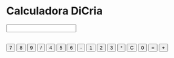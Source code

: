 <html lang = "en">
<head>
  <meta charset="UTF-8">
  <meta http-equiv="X-UA-Compatible" content="IE=edge">
  <meta name="viewport" content="width=device-width, initial-scale=1.0">
  <link rel="stylesheet" href="main/Calculadora-Css.css">
<title> Calculadora DiCria </title>

</head>
<body>

<div id= "Calculadora">
<h1> Calculadora DiCria </h1>
<form name= "clique">
	
  <input id="caixaCalculo" type= "text" name= "numero"> <br> <br>

  <input type="button" value= "7" onclick= "clique.numero.value += '7' ">
  <input id="botão" type= "button" value= "8" onclick= "clique.numero.value += '8' ">
  <input id="botão" type= "button" value= "9" onclick= "clique.numero.value += '9' ">
  <input id="botãoEspecial" type= "button" value= "/" onclick= "clique.numero.value += '/' ">
  
  <input type = "button" value= "4" onclick= "clique.numero.value += '4' ">
  <input id="botão" type= "button" value= "5" onclick= "clique.numero.value += '5' ">
  <input id="botão" type= "button" value= "6" onclick= "clique.numero.value += '6' ">
  <input id="botãoEspecial" type= "button" value= "-" onclick= "clique.numero.value += '-' ">
  
  
  <input type="button" value= "1" onclick= "clique.numero.value += '1' ">
  <input id="botão" type= "button" value= "2" onclick= "clique.numero.value += '2' ">
  <input id="botão" type= "button" value= "3" onclick= "clique.numero.value += '3' ">
  <input id="botãoEspecial" type= "button" value= "*" onclick= "clique.numero.value += '*' ">
  
  
  <input id= "botãoC" type= "button" value= "C" onclick= "clique.numero.value = ' ' " >
  <input id="botão" type= "button" value= "0" onclick= "clique.numero.value += '0' ">
  <input id="botãoEspecial" type= "button" value= "=" onclick= "clique.numero.value = eval(clique.numero.value) ">
	<input id="botãoEspecial" type= "button" value= "+" onclick= "clique.numero.value += '+' ">
  
</form>
</div>

</body>
</html>
